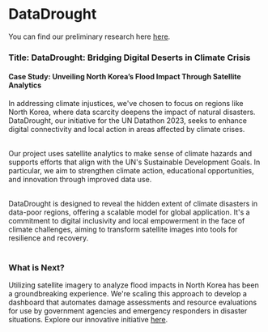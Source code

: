 # DataDrought

You can find our preliminary research here [here](https://arcg.is/0fmyT1).


### Title: DataDrought: Bridging Digital Deserts in Climate Crisis
#### Case Study: Unveiling North Korea’s Flood Impact Through Satellite Analytics 

In addressing climate injustices, we've chosen to focus on regions like North Korea, where data scarcity deepens the impact of natural disasters. DataDrought, our initiative for the UN Datathon 2023, seeks to enhance digital connectivity and local action in areas affected by climate crises.</br></br>

Our project uses satellite analytics to make sense of climate hazards and supports efforts that align with the UN's Sustainable Development Goals. In particular, we aim to strengthen climate action, educational opportunities, and innovation through improved data use.</br></br>

DataDrought is designed to reveal the hidden extent of climate disasters in data-poor regions, offering a scalable model for global application. It's a commitment to digital inclusivity and local empowerment in the face of climate challenges, aiming to transform satellite images into tools for resilience and recovery.</br></br>

### What is Next?

Utilizing satellite imagery to analyze flood impacts in North Korea has been a groundbreaking experience. We're scaling this approach to develop a dashboard that automates damage assessments and resource evaluations for use by government agencies and emergency responders in disaster situations. Explore our innovative initiative [here](https://github.com/gigisung0503/post_disaster.git).

